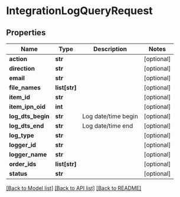 # IntegrationLogQueryRequest

## Properties
Name | Type | Description | Notes
------------ | ------------- | ------------- | -------------
**action** | **str** |  | [optional] 
**direction** | **str** |  | [optional] 
**email** | **str** |  | [optional] 
**file_names** | **list[str]** |  | [optional] 
**item_id** | **str** |  | [optional] 
**item_ipn_oid** | **int** |  | [optional] 
**log_dts_begin** | **str** | Log date/time begin | [optional] 
**log_dts_end** | **str** | Log date/time end | [optional] 
**log_type** | **str** |  | [optional] 
**logger_id** | **str** |  | [optional] 
**logger_name** | **str** |  | [optional] 
**order_ids** | **list[str]** |  | [optional] 
**status** | **str** |  | [optional] 

[[Back to Model list]](../README.md#documentation-for-models) [[Back to API list]](../README.md#documentation-for-api-endpoints) [[Back to README]](../README.md)


